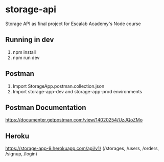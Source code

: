 # storage-api
Storage API as final project for Escalab Academy's Node course

## Running in dev
1. npm install
2. npm run dev

## Postman
1. Import StorageApp.postman.collection.json
2. Import storage-app-dev and storage-app-prod environments

## Postman Documentation
https://documenter.getpostman.com/view/14020254/UzJQoZMo

## Heroku
https://storage-app-9.herokuapp.com/api/v1/   (/storages, /users, /orders, /signup, /login)
